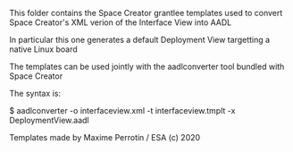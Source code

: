 This folder contains the Space Creator grantlee templates used to convert Space Creator's XML verion of the Interface View into AADL

In particular this one generates a default Deployment View targetting a native Linux board

The templates can be used jointly with the aadlconverter tool bundled with Space Creator

The syntax is:

   $ aadlconverter  -o interfaceview.xml -t interfaceview.tmplt -x DeploymentView.aadl

Templates made by Maxime Perrotin / ESA
(c) 2020
